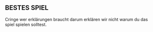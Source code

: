 ## BESTES SPIEL

Cringe wer erklärungen braucht darum erklären wir nicht warum du das spiel spielen solltest.